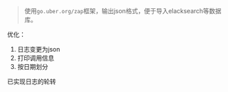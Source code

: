 >使用`go.uber.org/zap`框架，输出json格式，便于导入elacksearch等数据库。


优化：
1. 日志变更为json
2. 打印调用信息
3. 按日期划分

已实现日志的轮转